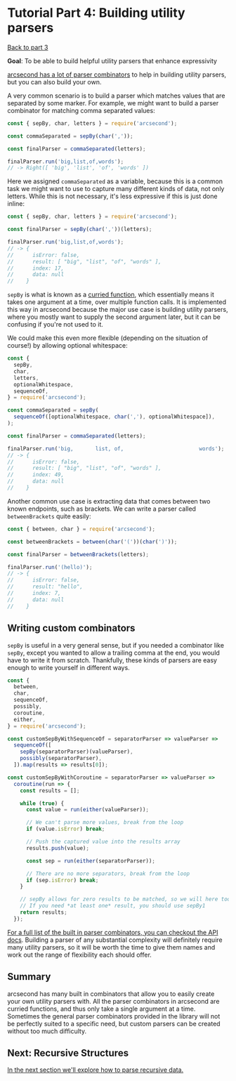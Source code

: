 # Tutorial Part 4: Building utility parsers

[Back to part 3](./tutorial-part-3.md)

**Goal**: To be able to build helpful utility parsers that enhance expressivity

[arcsecond has a lot of parser combinators](https://github.com/francisrstokes/arcsecond#api) to help in building utility parsers, but you can also build your own.

A very common scenario is to build a parser which matches values that are separated by some marker. For example, we might want to build a parser combinator for matching comma separated values:

```javascript
const { sepBy, char, letters } = require('arcsecond');

const commaSeparated = sepBy(char(','));

const finalParser = commaSeparated(letters);

finalParser.run('big,list,of,words');
// -> Right([ 'big', 'list', 'of', 'words' ])
```

Here we assigned `commaSeparated` as a variable, because this is a common task we might want to use to capture many different kinds of data, not only letters. While this is not necessary, it's less expressive if this is just done inline:

```javascript
const { sepBy, char, letters } = require('arcsecond');

const finalParser = sepBy(char(','))(letters);

finalParser.run('big,list,of,words');
// -> {
//      isError: false,
//      result: [ "big", "list", "of", "words" ],
//      index: 17,
//      data: null
//    }
```

`sepBy` is what is known as a [curried function](https://www.sitepoint.com/currying-in-functional-javascript/), which essentially means it takes one argument at a time, over multiple function calls. It is implemented this way in arcsecond because the major use case is building utility parsers, where you mostly want to supply the second argument later, but it can be confusing if you're not used to it.

We could make this even more flexible (depending on the situation of course!) by allowing optional whitespace:

```javascript
const {
  sepBy,
  char,
  letters,
  optionalWhitespace,
  sequenceOf,
} = require('arcsecond');

const commaSeparated = sepBy(
  sequenceOf([optionalWhitespace, char(','), optionalWhitespace]),
);

const finalParser = commaSeparated(letters);

finalParser.run('big,       list, of,                        words');
// -> {
//      isError: false,
//      result: [ "big", "list", "of", "words" ],
//      index: 49,
//      data: null
//    }
```

Another common use case is extracting data that comes between two known endpoints, such as brackets. We can write a parser called `betweenBrackets` quite easily:

```javascript
const { between, char } = require('arcsecond');

const betweenBrackets = between(char('('))(char(')'));

const finalParser = betweenBrackets(letters);

finalParser.run('(hello)');
// -> {
//      isError: false,
//      result: "hello",
//      index: 7,
//      data: null
//    }
```

## Writing custom combinators

`sepBy` is useful in a very general sense, but if you needed a combinator like `sepBy`, except you wanted to allow a trailing comma at the end, you would have to write it from scratch. Thankfully, these kinds of parsers are easy enough to write yourself in different ways.

```javascript
const {
  between,
  char,
  sequenceOf,
  possibly,
  coroutine,
  either,
} = require('arcsecond');

const customSepByWithSequenceOf = separatorParser => valueParser =>
  sequenceOf([
    sepBy(separatorParser)(valueParser),
    possibly(separatorParser),
  ]).map(results => results[0]);

const customSepByWithCoroutine = separatorParser => valueParser =>
  coroutine(run => {
    const results = [];

    while (true) {
      const value = run(either(valueParser));

      // We can't parse more values, break from the loop
      if (value.isError) break;

      // Push the captured value into the results array
      results.push(value);

      const sep = run(either(separatorParser));

      // There are no more separators, break from the loop
      if (sep.isError) break;
    }

    // sepBy allows for zero results to be matched, so we will here too.
    // If you need *at least one* result, you should use sepBy1
    return results;
  });
```

[For a full list of the built in parser combinators, you can checkout the API docs](https://github.com/francisrstokes/arcsecond#api). Building a parser of any substantial complexity will definitely require many utility parsers, so it will be worth the time to give them names and work out the range of flexibility each should offer.

## Summary

arcsecond has many built in combinators that allow you to easily create your own utility parsers with. All the parser combinators in arcsecond are curried functions, and thus only take a single argument at a time. Sometimes the general parser combinators provided in the library will not be perfectly suited to a specific need, but custom parsers can be created without too much difficulty.

## Next: Recursive Structures

[In the next section we'll explore how to parse recursive data.](./tutorial-part-5.md)
